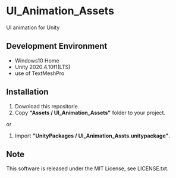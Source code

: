 # UI_Animation_Assets
UI animation for Unity

## Development Environment
  - Windows10 Home
  - Unity 2020.4.10f1(LTS)
  - use of TextMeshPro

## Installation

1. Download this repositorie.
2. Copy **"Assets / UI_Animation_Assets"** folder to your project.

or

1. Import **"UnityPackages / UI_Animation_Assts.unitypackage"**.

## Note
This software is released under the MIT License, see LICENSE.txt.
